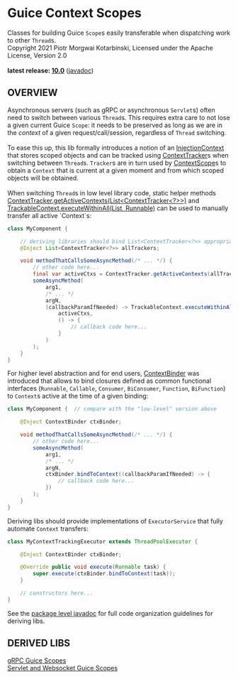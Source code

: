 # Guice Context Scopes

Classes for building Guice `Scope`s easily transferable when dispatching work to other `Thread`s.<br/>
Copyright 2021 Piotr Morgwai Kotarbinski, Licensed under the Apache License, Version 2.0<br/>
<br/>
**latest release: [10.0](https://search.maven.org/artifact/pl.morgwai.base/guice-context-scopes/10.0/jar)**
([javadoc](https://javadoc.io/doc/pl.morgwai.base/guice-context-scopes/10.0))


## OVERVIEW

Asynchronous servers (such as gRPC or asynchronous `Servlet`s) often need to switch between various `Thread`s. This requires extra care to not lose a given current Guice `Scope`: it needs to be preserved as long as we are in the  _context_  of a given request/call/session, regardless of `Thread` switching.<br/>
<br/>
To ease this up, this lib formally introduces a notion of an [InjectionContext](https://javadoc.io/doc/pl.morgwai.base/guice-context-scopes/latest/pl/morgwai/base/guice/scopes/InjectionContext.html) that stores scoped objects and can be tracked using [ContextTracker](https://javadoc.io/doc/pl.morgwai.base/guice-context-scopes/latest/pl/morgwai/base/guice/scopes/ContextTracker.html)s when switching between `Thread`s. `Tracker`s are in turn used by [ContextScope](https://javadoc.io/doc/pl.morgwai.base/guice-context-scopes/latest/pl/morgwai/base/guice/scopes/ContextScope.html)s to obtain a `Context` that is current at a given moment and from which scoped objects will be obtained.<br/>
<br/>
When switching `Thread`s in low level library code, static helper methods [ContextTracker.getActiveContexts(List<ContextTracker<?>>)](https://javadoc.io/doc/pl.morgwai.base/guice-context-scopes/latest/pl/morgwai/base/guice/scopes/ContextTracker.html#getActiveContexts(java.util.List)) and [TrackableContext.executeWithinAll(List<TrackableContext>, Runnable)](https://javadoc.io/doc/pl.morgwai.base/guice-context-scopes/latest/pl/morgwai/base/guice/scopes/TrackableContext.html#executeWithinAll(java.util.List,java.lang.Runnable)) can be used to manually transfer all active `Context`s:
```java
class MyComponent {

    // deriving libraries should bind List<ContextTracker<?>> appropriately
    @Inject List<ContextTracker<?>> allTrackers;

    void methodThatCallsSomeAsyncMethod(/* ... */) {
        // other code here...
        final var activeCtxs = ContextTracker.getActiveContexts(allTrackers);
        someAsyncMethod(
            arg1,
            /* ... */
            argN,
            (callbackParamIfNeeded) -> TrackableContext.executeWithinAll(
                activeCtxs,
                () -> {
                    // callback code here...
                }
            )
        );
    }
}
```
For higher level abstraction and for end users, [ContextBinder](https://javadoc.io/doc/pl.morgwai.base/guice-context-scopes/latest/pl/morgwai/base/guice/scopes/ContextBinder.html) was introduced that allows to bind closures defined as common functional interfaces (`Runnable`, `Callable`, `Consumer`, `BiConsumer`, `Function`, `BiFunction`) to `Context`s active at the time of a given binding:
```java
class MyComponent {  // compare with the "low-level" version above

    @Inject ContextBinder ctxBinder;

    void methodThatCallsSomeAsyncMethod(/* ... */) {
        // other code here...
        someAsyncMethod(
            arg1,
            /* ... */
            argN,
            ctxBinder.bindToContext((callbackParamIfNeeded) -> {
                // callback code here...
            })
        );
    }
}
```
Deriving libs should provide implementations of `ExecutorService` that fully automate `Context` transfers:
```java
class MyContextTrackingExecutor extends ThreadPoolExecutor {

    @Inject ContextBinder ctxBinder;

    @Override public void execute(Runnable task) {
        super.execute(ctxBinder.bindToContext(task));
    }

    // constructors here...
}
```
See the [package level javadoc](https://javadoc.io/doc/pl.morgwai.base/guice-context-scopes/latest/pl/morgwai/base/guice/scopes/package-summary.html) for full code organization guidelines for deriving libs.


## DERIVED LIBS

[gRPC Guice Scopes](https://github.com/morgwai/grpc-scopes)<br/>
[Servlet and Websocket Guice Scopes](https://github.com/morgwai/servlet-scopes)
